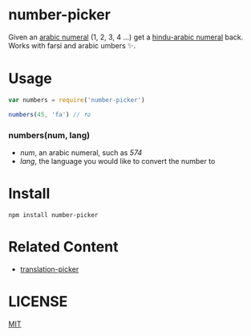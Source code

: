 # number-picker 

Given an [arabic numeral](https://en.wikipedia.org/wiki/Arabic_numerals) (1, 2, 3, 4 ...) get a [hindu-arabic numeral](https://en.wikipedia.org/wiki/Hindu%E2%80%93Arabic_numeral_system) back. Works with farsi and arabic umbers :sparkles:. 

# Usage

```javascript
var numbers = require('number-picker')

numbers(45, 'fa') // ۴۵
```

### numbers(num, lang)
- _num_, an arabic numeral, such as *574*
- _lang_, the language you would like to convert the number to 

# Install
```
npm install number-picker
```

# Related Content
- [translation-picker](github.com/lrlna/translation-picker)

# LICENSE
[MIT](https://tldrlegal.com/license/mit-license)
